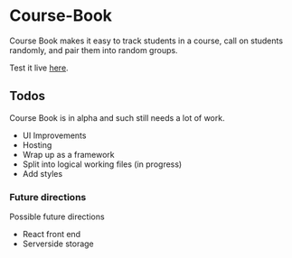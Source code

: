 # Course-Book

Course Book makes it easy to track students in a course, call on 
students randomly, and pair them into random groups. 

Test it live [here](http://webdevils.com/course-book/).

## Todos

Course Book is in alpha and such still needs a lot of work.

- UI Improvements
- Hosting
- Wrap up as a framework
- Split into logical working files (in progress)
- Add styles 

### Future directions 

Possible future directions

- React front end
- Serverside storage
